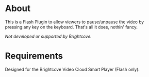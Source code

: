 About
=====

This is a Flash Plugin to allow viewers to pause/unpause the video by pressing any key on the keyboard. That's all it does, nothin' fancy.

_Not developed or supported by Brightcove._

Requirements
=====

Designed for the Brightcove Video Cloud Smart Player (Flash only).
